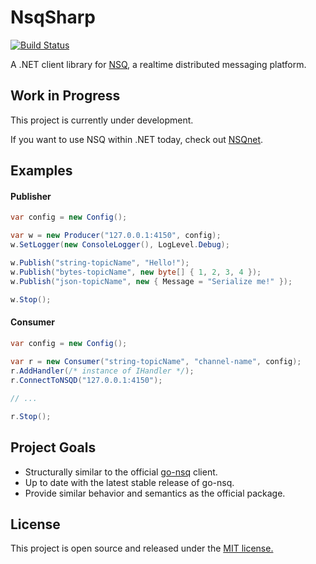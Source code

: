 NsqSharp
========

[![Build Status](https://travis-ci.org/judwhite/NsqSharp.svg?branch=master)](https://travis-ci.org/judwhite/NsqSharp)

A .NET client library for [NSQ](https://github.com/bitly/nsq), a realtime distributed messaging platform.

## Work in Progress

This project is currently under development.

If you want to use NSQ within .NET today, check out [NSQnet](https://github.com/ClothesHorse/NSQnet).

## Examples

#### Publisher

```C#
var config = new Config();

var w = new Producer("127.0.0.1:4150", config);
w.SetLogger(new ConsoleLogger(), LogLevel.Debug);

w.Publish("string-topicName", "Hello!");
w.Publish("bytes-topicName", new byte[] { 1, 2, 3, 4 });
w.Publish("json-topicName", new { Message = "Serialize me!" });

w.Stop();
```

#### Consumer

```C#
var config = new Config();
            
var r = new Consumer("string-topicName", "channel-name", config);
r.AddHandler(/* instance of IHandler */);
r.ConnectToNSQD("127.0.0.1:4150");

// ...

r.Stop();
```

## Project Goals
- Structurally similar to the official [go-nsq](https://github.com/bitly/go-nsq) client.
- Up to date with the latest stable release of go-nsq.
- Provide similar behavior and semantics as the official package.

## License

This project is open source and released under the [MIT license.](LICENSE)
